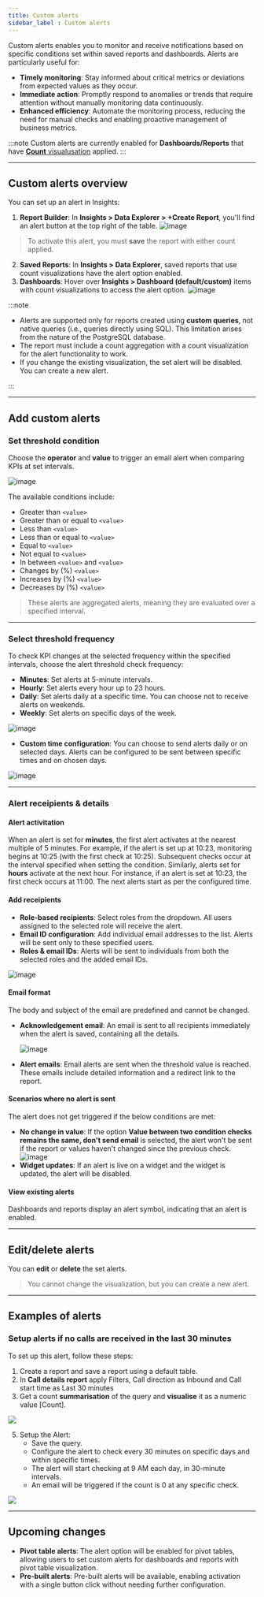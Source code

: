 ```yaml
---
title: Custom alerts
sidebar_label : Custom alerts  
---
```


Custom alerts enables you to monitor and receive notifications based on specific conditions set within saved reports and dashboards. Alerts are particularly useful for:
- **Timely monitoring**: Stay informed about critical metrics or deviations from expected values as they occur.
- **Immediate action**: Promptly respond to anomalies or trends that require attention without manually monitoring data continuously.
- **Enhanced efficiency**: Automate the monitoring process, reducing the need for manual checks and enabling proactive management of business metrics.

:::note
Custom alerts are currently enabled for **Dashboards/Reports** that have [**Count** visualusation](https://docs.yellow.ai/docs/platform_concepts/growth/visualisation/countchart) applied. 
:::


---------------

## Custom alerts overview 

You can set up an alert in Insights:

1. **Report Builder**: In **Insights > Data Explorer > +Create Report**, you'll find an alert button at the top right of the table.
![image](https://imgur.com/1VVO1jQ.png)
> To activate this alert, you must **save** the report with either count applied.
2. **Saved Reports**: In **Insights > Data Explorer**, saved reports that use count visualizations have the alert option enabled.
3. **Dashboards**: Hover over **Insights > Dashboard (default/custom)** items with count visualizations to access the alert option.
![image](https://imgur.com/ouvwrcO.png)

:::note

- Alerts are supported only for reports created using **custom queries**, not native queries (i.e., queries directly using SQL). This limitation arises from the nature of the PostgreSQL database. 
- The report must include a count aggregation with a count visualization for the alert functionality to work.
- If you change the existing visualization, the set alert will be disabled. You can create a new alert.

:::

----

## Add custom alerts  


### Set threshold condition


Choose the **operator** and **value** to trigger an email alert when comparing KPIs at set intervals.


![image](https://imgur.com/I3lRZQy.png)

The available conditions include:

- Greater than `<value>`
- Greater than or equal to `<value>`
- Less than `<value>`
- Less than or equal to `<value>`
- Equal to `<value>`
- Not equal to `<value>`
- In between `<value>` and `<value>`
- Changes by (%) `<value>`
- Increases by (%) `<value>`
- Decreases by (%) `<value>`

<!--
- Stays the same compared to the last check
- Changes compared to the last check
- Increased compared to the last check
- Decreased compared to the last check

-->

> These alerts are aggregated alerts, meaning they are evaluated over a specified interval.


----


### Select threshold frequency 

To check KPI changes at the selected frequency within the specified intervals, choose the alert threshold check frequency:
* **Minutes**: Set alerts at 5-minute intervals.
* **Hourly**: Set alerts every hour up to 23 hours.
* **Daily**: Set alerts daily at a specific time. You can choose not to receive alerts on weekends.
* **Weekly**: Set alerts on specific days of the week.

![image](https://imgur.com/XjGPvEx.png)

* **Custom time configuration**: You can choose to send alerts daily or on selected days. Alerts can be configured to be sent between specific times and on chosen days.

![image](https://imgur.com/EavBQNr.png)

-----

### Alert receipients & details

#### Alert activitation
    
When an alert is set for **minutes**, the first alert activates at the nearest multiple of 5 minutes. For example, if the alert is set up at 10:23, monitoring begins at 10:25 (with the first check at 10:25). Subsequent checks occur at the interval specified when setting the condition.
Similarly, alerts set for **hours** activate at the next hour. For instance, if an alert is set at 10:23, the first check occurs at 11:00.
The next alerts start as per the configured time.
    
#### Add receipients

* **Role-based recipients**: Select roles from the dropdown. All users assigned to the selected role will receive the alert.
* **Email ID configuration**: Add individual email addresses to the list. Alerts will be sent only to these specified users.
* **Roles & email IDs**: Alerts will be sent to individuals from both the selected roles and the added email IDs.

![image](https://imgur.com/LhfJABX.png)

#### Email format

The body and subject of the email are predefined and cannot be changed.
- **Acknowledgement email**: An email is sent to all recipients immediately when the alert is saved, containing all the details. 

   ![image](https://imgur.com/EviRlIp.png)
   
- **Alert emails**: Email alerts are sent when the threshold value is reached. These emails include detailed information and a redirect link to the report.
    

<!--

### Attached email report 

The attached CSV report is the base report with appropriate filters applied, not just the count or pivot value.

-->

#### Scenarios where no alert is sent

The alert does not get triggered if the below conditions are met: 

- **No change in value**: If the option **Value between two condition checks remains the same, don't send email** is selected, the alert won't be sent if the report or values haven't changed since the previous check. 
    ![image](https://imgur.com/QAmK8gX.png)
- **Widget updates**: If an alert is live on a widget and the widget is updated, the alert will be disabled.

#### View existing alerts 

Dashboards and reports display an alert symbol, indicating that an alert is enabled.

--------

## Edit/delete alerts

You can **edit** or **delete** the set alerts.

> You cannot change the visualization, but you can create a new alert.

-------


## Examples of alerts 

### Setup alerts if no calls are received in the last 30 minutes

To set up this alert, follow these steps:

1. Create a report and save a report using a default table.
2. In **Call details report** apply Filters, Call direction as Inbound and Call start time as Last 30 minutes
3. Get a count **summarisation** of the query and **visualise** it as a numeric value [Count].

**![](https://lh7-us.googleusercontent.com/docsz/AD_4nXfZnCKSFjtsYIF5y5xbZ8UXszuyYt5mcxWVwIzSt-L06oz_40KcSxCHxn8oKiUFVD0da4XFfEhdtTKwuaHr8YcJF8sizM_Vx77zhkzB3HXM9RUIRSuhLobD-uFdXDk6JjvhaXOiWNvg4MCj6vcOzuuUba4?key=Tf_Iv0315_OvfGGXqmamtw)**

5. Setup the Alert:
    - Save the query.
    - Configure the alert to check every 30 minutes on specific days and within specific times.
    - The alert will start checking at 9 AM each day, in 30-minute intervals.
    - An email will be triggered if the count is 0 at any specific check.

**![](https://lh7-us.googleusercontent.com/docsz/AD_4nXeYE8KMwWG4a2ypZZ5PglvnK0fGTHRtcsXsFGJNgL3hAU1oIkvQ1QP4gAwzG7H1ZnZ6fvGgjv4euTUNKwEMev8fSCJz3Rk3TqCQCxa4M4JWd7CXlNcfZwo9_rA4yY8dHGk1oG84KqSdOywSlP5w3siI3HH-?key=Tf_Iv0315_OvfGGXqmamtw)**

-------

## Upcoming changes

* **Pivot table alerts**: The alert option will be enabled for pivot tables, allowing users to set custom alerts for dashboards and reports with pivot table visualization.
* **Pre-built alerts**: Pre-built alerts will be available, enabling activation with a single button click without needing further configuration.


<!--

* **Real-time alerts**: Real-time alerts can be set up.

--> 